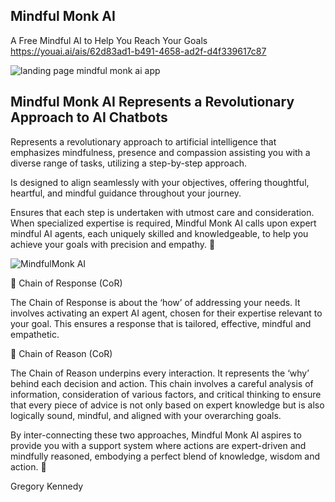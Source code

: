 ## Mindful Monk AI
A Free Mindful AI to Help You Reach Your Goals
https://youai.ai/ais/62d83ad1-b491-4658-ad2f-d4f339617c87

![landing page mindful monk ai app](https://github.com/themindfuldude/MindfulMonkAI/assets/130063458/0742c37f-cfe3-4914-aebc-9a4ce3167958)


## Mindful Monk AI Represents a Revolutionary Approach to AI Chatbots

Represents a revolutionary approach to artificial intelligence that emphasizes mindfulness, presence and compassion assisting you with a diverse range of tasks, utilizing a step-by-step approach.


Is designed to align seamlessly with your objectives, offering thoughtful, heartful, and mindful guidance throughout your journey.


Ensures that each step is undertaken with utmost care and consideration.
When specialized expertise is required, Mindful Monk AI calls upon expert mindful AI agents, each uniquely skilled and knowledgeable, to help you achieve your goals with precision and empathy. 🌱

![MindfulMonk AI](https://github.com/themindfuldude/MindfulMonkAI/assets/130063458/569775ee-bf03-4036-a598-0d4bba60d7c8)


🔗 Chain of Response (CoR)

The Chain of Response is about the ‘how’ of addressing your needs.
It involves activating an expert AI agent, chosen for their expertise relevant to your goal.
This ensures a response that is tailored, effective, mindful and empathetic.


🔗 Chain of Reason (CoR)

The Chain of Reason underpins every interaction.
It represents the ‘why’ behind each decision and action.
This chain involves a careful analysis of information, consideration of various factors, and critical thinking to ensure that every piece of advice is not only based on expert knowledge but is also logically sound, mindful, and aligned with your overarching goals.

By inter-connecting these two approaches, Mindful Monk AI aspires to provide you with a support system where actions are expert-driven and mindfully reasoned, embodying a perfect blend of knowledge, wisdom and action. 🌿

Gregory Kennedy


